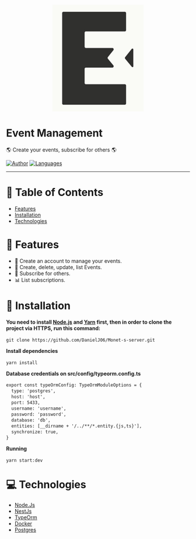<p align="center">
   <img src=".github/logo.PNG" width="250"/>
</p>

# Event Management
 🌎 Create your events, subscribe for others 🌎


[![Author](https://img.shields.io/badge/author-DanielJ06-7FCD91?style=flat-square)](https://github.com/danielj06)
[![Languages](https://img.shields.io/github/languages/count/DanielJ06/Monet-s-server?color=%7FCD91&style=flat-square)](#)

<hr />

# :pushpin: Table of Contents

* [Features](#brain-features)
* [Installation](#construction_worker-installation)
* [Technologies](#computer-technologies)

# :brain: Features

*  🤵 Create an account to manage your events.
*  📝 Create, delete, update, list Events.
*  📨 Subscribe for others.
*  📊 List subscriptions.

# :construction_worker: Installation

**You need to install [Node.js](https://nodejs.org/en/download/) and [Yarn](https://yarnpkg.com/) first, then in order to clone the project via HTTPS, run this command:**

```git clone https://github.com/DanielJ06/Monet-s-server.git```

**Install dependencies**

```yarn install```

**Database credentials on src/config/typeorm.config.ts**

```
export const typeOrmConfig: TypeOrmModuleOptions = {
  type: 'postgres',
  host: 'host',
  port: 5433,
  username: 'username',
  password: 'password',
  database: 'db',
  entities: [__dirname + '/../**/*.entity.{js,ts}'],
  synchronize: true,
}
```

**Running**

```yarn start:dev```

# :computer: Technologies

*  [Node.Js](https://nodejs.org/en/)
*  [NestJs](https://nestjs.com/)
*  [TypeOrm](https://typeorm.io/#/)
*  [Docker](https://www.docker.com/)
*  [Postgres](https://www.postgresql.org/)
